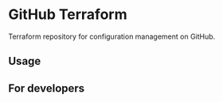 # GitHub Terraform

Terraform repository for configuration management on GitHub.

## Usage

## For developers
